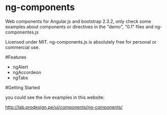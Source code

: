 # ng-components

Web components for Angular.js and bootstrap 2.3.2, only check some examples about components or directives in the "demo", "0.1" files and ng-componentes.js

Licensed under MIT. ng-components.js is absolutely free for personal or commercial use.

#Features

- ngAlert
- ngAccordeon
- ngTabs

#Getting Started

you could see the live examples in this website:

http://lab.prodesign.pe/ui/components/ng-components/

